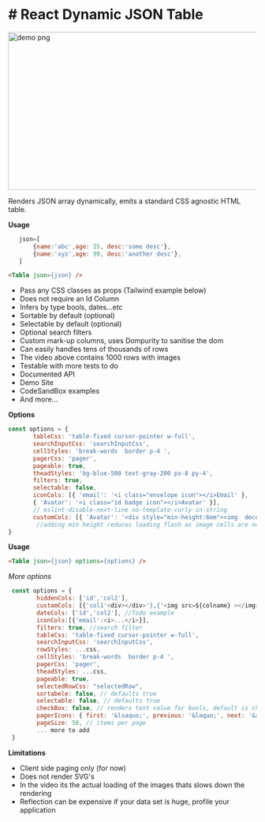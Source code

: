 # # React Dynamic JSON Table

<img alt="demo png" src="https://github.com/sajrashid/hooks/blob/main/demo.png" width="600" height="320" />

Renders JSON array dynamically, emits a standard CSS agnostic HTML table.

**Usage**
 ```js
    json=[
        {name:'abc',age: 25, desc:'some desc'},
        {name:'xyz',age: 99, desc:'another desc'},
    ] 
```

```html
<Table json={json} />
```

* Pass any CSS classes as props (Tailwind example below)
* Does not require an Id Column
* Infers by type bools, dates...etc
* Sortable by default (optional)
* Selectable by default (optional)
* Optional search filters
* Custom mark-up columns, uses Dompurity to sanitise the dom
* Can easily handles tens of thousands of rows
* The video above contains 1000 rows with images
* Testable with more tests to do
* Documented API
* Demo Site
* CodeSandBox examples
* And more...


**Options**
 ```js    
const options = {
        tableCss: 'table-fixed cursor-pointer w-full',
        searchInputCss: 'searchInputCss',
        cellStyles: 'break-words  border p-4 ',
        pagerCss: 'pager',
        pageable: true,
        theadStyles: 'bg-blue-500 text-gray-200 px-8 py-4',
        filters: true,
        selectable: false,
        iconCols: [{ 'email': '<i class="envelope icon"></i>Email' },
        { 'Avatar': '<i class="id badge icon"></i>Avatar' }],
        // eslint-disable-next-line no-template-curly-in-string
        customCols: [{ 'Avatar': '<div style="min-height:6em"><img  decoding="async" src=${Avatar}></img></div' }]
         //adding min height reduces loading flash as image cells are not resized vertically
}
```

**Usage**

```html
<Table json={json} options={options} />
```

*More options*
```js
 const options = {
        hiddenCols: ['id','col2'],
        customCols: [{'col1'<div></div>'},{'<img src=${colname} ></img>'}],
        dateCols: ['id','col2'], //Todo example 
        iconCols:[{'email':<i>...</i>}],
        filters: true, //search filter
        tableCss: 'table-fixed cursor-pointer w-full',
        searchInputCss: 'searchInputCss',
        rowStyles: ...css,
        cellStyles: 'break-words  border p-4 ',
        pagerCss: 'pager',
        theadStyles: ...css,
        pageable: true,
        selectedRowCss: "selectedRow",
        sortabele: false, // defaults true
        selectable: false, // defaults true
        checkBox: false, // renders text value for bools, default is checkbox
        pagerIcons: { first: '&lsaquo;', previous: '&laquo;', next: '&raquo', last: '&rsaquo;' }, // or <i> </i>
        pageSize: 50, // items per page
        ... more to add
 }
```

**Limitations**
* Client side paging only (for now)
* Does not render SVG's
* In the video its the actual loading of the images thats slows down the rendering
* Reflection can be expensive if your data set is huge, profile your application